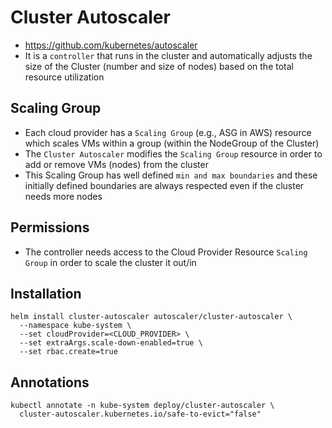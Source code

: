 # Cluster Autoscaler

- <https://github.com/kubernetes/autoscaler>
- It is a `controller` that runs in the cluster and automatically adjusts the size of the Cluster (number and size of nodes) based on the total resource utilization

## Scaling Group

- Each cloud provider has a `Scaling Group` (e.g., ASG in AWS) resource which scales VMs within a group (within the NodeGroup of the Cluster)
- The `Cluster Autoscaler` modifies the `Scaling Group` resource in order to add or remove VMs (nodes) from the cluster
- This Scaling Group has well defined `min and max boundaries` and these initially defined boundaries are always respected even if the cluster needs more nodes

## Permissions

- The controller needs access to the Cloud Provider Resource `Scaling Group` in order to scale the cluster it out/in

## Installation

```shell
helm install cluster-autoscaler autoscaler/cluster-autoscaler \
  --namespace kube-system \
  --set cloudProvider=<CLOUD_PROVIDER> \
  --set extraArgs.scale-down-enabled=true \
  --set rbac.create=true
```

## Annotations

```shell
kubectl annotate -n kube-system deploy/cluster-autoscaler \
  cluster-autoscaler.kubernetes.io/safe-to-evict="false"
```
